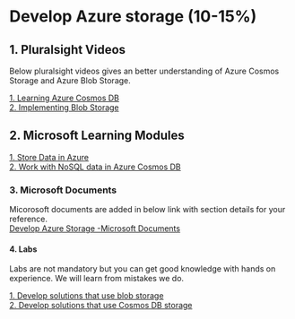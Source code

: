 <h1>Develop Azure storage (10-15%)</h1>

<h2>1. Pluralsight Videos</h2>
<p>Below pluralsight videos gives an better understanding of Azure Cosmos Storage and Azure Blob Storage. 
  
<a href='https://www.pluralsight.com/courses/azure-cosmos-db'>1. Learning Azure Cosmos DB </a><br>
<a href='https://www.pluralsight.com/courses/microsoft-azure-blob-storage-implementing'>2. Implementing Blob Storage </a><br>

<h2>2. Microsoft Learning Modules</h3>
<a href='https://docs.microsoft.com/en-au/learn/paths/store-data-in-azure/'>1. Store Data in Azure</a><br>
<a href='https://docs.microsoft.com/en-au/learn/paths/work-with-nosql-data-in-azure-cosmos-db/'>2. Work with NoSQL data in Azure Cosmos DB</a><br>

<h3>3. Microsoft Documents</h3>
Micorosoft documents are added in below link with section details for your reference. <br>
<a href='https://github.com/JasmineJohn91/az-204-prep/blob/master/02.Develop%20Azure%20storage/MS%20Documents.md'>Develop Azure Storage -Microsoft Documents </a></br>

<h4>4. Labs</h3>
Labs are not mandatory but you can get good knowledge with hands on experience. We will learn from mistakes we do.

<a href='https://microsoftlearning.github.io/AZ-204-DevelopingSolutionsforMicrosoftAzure/Instructions/Labs/AZ-204_03_lab.html'>1. Develop solutions that use blob storage</a><br>
<a href='https://microsoftlearning.github.io/AZ-204-DevelopingSolutionsforMicrosoftAzure/Instructions/Labs/AZ-204_04_lab.html'>2. Develop solutions that use Cosmos DB storage</a><br>

